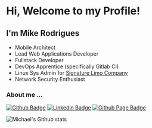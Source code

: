 
<!--
**mrodrig/mrodrig** is a ✨ _special_ ✨ repository because its `README.md` (this file) appears on your GitHub profile.

Here are some ideas to get you started:

- 🔭 I’m currently working on ...
- 🌱 I’m currently learning ...
- 👯 I’m looking to collaborate on ...
- 🤔 I’m looking for help with ...
- 💬 Ask me about ...
- 📫 How to reach me: ...
- 😄 Pronouns: ...
- ⚡ Fun fact: ...
-->

# Hi, Welcome to my Profile!

## I'm Mike Rodrigues

* Mobile Architect
* Lead Web Applications Developer
* Fullstack Developer
* DevOps Apprentice (specifically Gitlab CI)
* Linux Sys Admin for [Signature Limo Company](http://signaturelimocompany.com)
* Network Security Enthusiast

### About me ...

[![Github Badge](https://img.shields.io/badge/-Github-000?style=flat-square&logo=Github&logoColor=white)](https://github.com/mrodrig)
[![Linkedin Badge](https://img.shields.io/badge/-LinkedIn-blue?style=flat-square&logo=Linkedin&logoColor=white)](https://www.linkedin.com/in/rodriguesmichael/)
[![Github Page Badge](https://img.shields.io/website-up-down-green-red/http/shields.io.svg)](https://mrodrig.github.io/)

![Michael's Github stats](https://github-readme-stats.vercel.app/api?username=mrodrig&theme=dark&count_private=true&include_all_commits=true&hide=issues)
